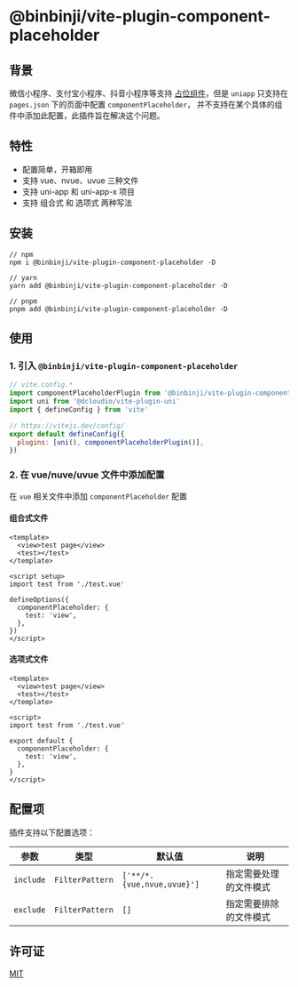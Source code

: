 # @binbinji/vite-plugin-component-placeholder

## 背景

微信小程序、支付宝小程序、抖音小程序等支持 [占位组件](https://developers.weixin.qq.com/miniprogram/dev/framework/custom-component/placeholder.html)，但是 `uniapp` 只支持在 `pages.json` 下的页面中配置 `componentPlaceholder`， 并不支持在某个具体的组件中添加此配置，此插件旨在解决这个问题。

## 特性

- 配置简单，开箱即用
- 支持 vue、nvue、uvue 三种文件
- 支持 uni-app 和 uni-app-x 项目
- 支持 组合式 和 选项式 两种写法

## 安装

```shell
// npm
npm i @binbinji/vite-plugin-component-placeholder -D

// yarn
yarn add @binbinji/vite-plugin-component-placeholder -D

// pnpm
pnpm add @binbinji/vite-plugin-component-placeholder -D
```

## 使用

### 1. 引入 `@binbinji/vite-plugin-component-placeholder`

```javascript
// vite.config.*
import componentPlaceholderPlugin from '@binbinji/vite-plugin-component-placeholder'
import uni from '@dcloudio/vite-plugin-uni'
import { defineConfig } from 'vite'

// https://vitejs.dev/config/
export default defineConfig({
  plugins: [uni(), componentPlaceholderPlugin()],
})
```

### 2. 在 vue/nuve/uvue 文件中添加配置

在 `vue` 相关文件中添加 `componentPlaceholder` 配置

#### 组合式文件

```vue
<template>
  <view>test page</view>
  <test></test>
</template>

<script setup>
import test from './test.vue'

defineOptions({
  componentPlaceholder: {
    test: 'view',
  },
})
</script>
```

#### 选项式文件

```vue
<template>
  <view>test page</view>
  <test></test>
</template>

<script>
import test from './test.vue'

export default {
  componentPlaceholder: {
    test: 'view',
  },
}
</script>
```

## 配置项

插件支持以下配置选项：

| 参数      | 类型            | 默认值                     | 说明                   |
| --------- | --------------- | -------------------------- | ---------------------- |
| `include` | `FilterPattern` | `['**/*.{vue,nvue,uvue}']` | 指定需要处理的文件模式 |
| `exclude` | `FilterPattern` | `[]`                       | 指定需要排除的文件模式 |

## 许可证

[MIT](LICENSE)
